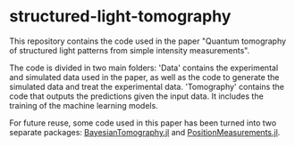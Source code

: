 # structured-light-tomography

This repository contains the code used in the paper "Quantum tomography of structured light patterns from simple intensity measurements".

The code is divided in two main folders: 'Data' contains the experimental and simulated data used in the paper, as well as the code to generate the simulated data and treat the experimental data. 'Tomography' contains the code that outputs the predictions given the input data. It includes the training of the machine learning models. 

For future reuse, some code used in this paper has been turned into two separate packages: 
[BayesianTomography.jl](https://github.com/marcsgil/BayesianTomography.jl) and [PositionMeasurements.jl](https://github.com/marcsgil/PositionMeasurements.jl).